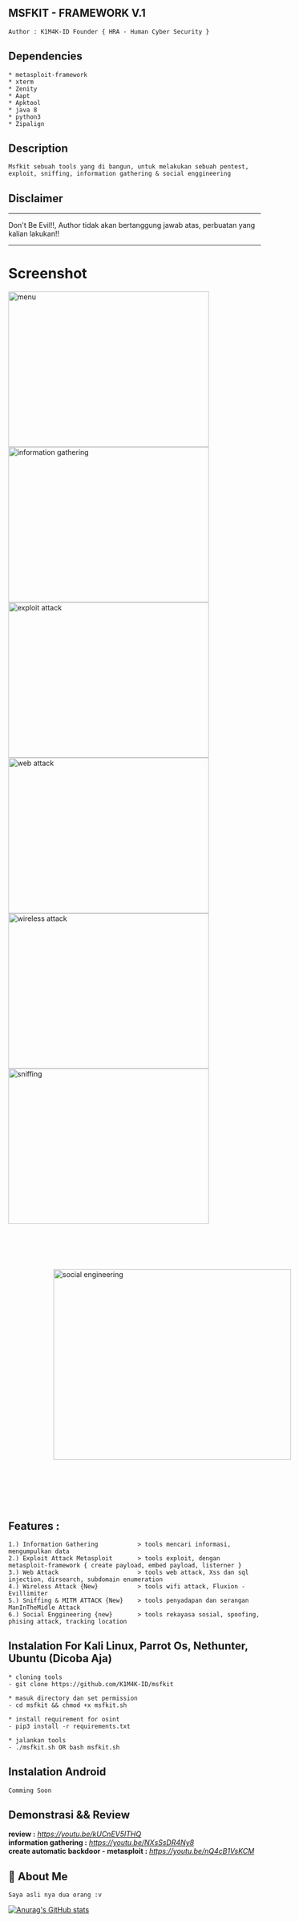 ## MSFKIT - FRAMEWORK V.1
```
Author : K1M4K-ID Founder { HRA - Human Cyber Security }
```

## Dependencies
```
* metasploit-framework
* xterm
* Zenity
* Aapt
* Apktool
* java 8
* python3
* Zipalign
```

## Description
 ```
Msfkit sebuah tools yang di bangun, untuk melakukan sebuah pentest, exploit, sniffing, information gathering & social enggineering
 ```
 
## Disclaimer
***
Don't Be Evil!!, Author tidak akan bertanggung jawab atas, perbuatan yang kalian lakukan!!
***
 
# Screenshot 
<img src="/images/menu" alt="menu" style="width:400px;height:310px;"> <img src="/images/information%20gathering" alt="information gathering" style="width:400px;height:310px;">
<img src="/images/exploit%20attack" alt="exploit attack" style="width:400px;height:310px;"> <img src="/images/web%20attack" alt="web attack" style="width:400px;height:310px;">
<img src="/images/wifi%20attack" alt="wireless attack" style="width:400px;height:310px;"> <img src="/images/sniffing" alt="sniffing" style="width:400px;height:310px;"> 
<img src="/images/social%20engineering" alt="social engineering" style="width:505px;height:380px;margin: 90px;width: 97%;">

## Features : 
```  
1.) Information Gathering           > tools mencari informasi, mengumpulkan data
2.) Exploit Attack Metasploit       > tools exploit, dengan metasploit-framework { create payload, embed payload, listerner }
3.) Web Attack                      > tools web attack, Xss dan sql injection, dirsearch, subdomain enumeration
4.) Wireless Attack {New}           > tools wifi attack, Fluxion - Evillimiter
5.) Sniffing & MITM ATTACK {New}    > tools penyadapan dan serangan ManInTheMidle Attack
6.) Social Enggineering {new}       > tools rekayasa sosial, spoofing, phising attack, tracking location
```
## Instalation For Kali Linux, Parrot Os, Nethunter, Ubuntu (Dicoba Aja)
```
* cloning tools
- git clone https://github.com/K1M4K-ID/msfkit

* masuk directory dan set permission
- cd msfkit && chmod +x msfkit.sh

* install requirement for osint
- pip3 install -r requirements.txt

* jalankan tools
- ./msfkit.sh OR bash msfkit.sh
```

## Instalation Android
```
Comming Soon
```

## Demonstrasi && Review

<b>review :</b> <i>https://youtu.be/kUCnEV5ITHQ</i><br>
<b>information gathering :</b> <i>https://youtu.be/NXsSsDR4Ny8</i><br>
<b>create automatic backdoor - metasploit :</b> <i>https://youtu.be/nQ4cB1VsKCM</i>


## 🚀 About Me
```
Saya asli nya dua orang :v
```


[![Anurag's GitHub stats](https://github-readme-stats.vercel.app/api?username=K1M4K-ID)](https://github.com/anuraghazra/github-readme-stats)
